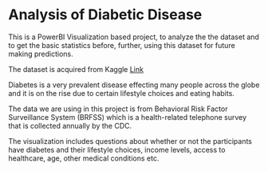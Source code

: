 # Analysis of Diabetic Disease
This is a PowerBI  Visualization based project, to analyze the the dataset and to get the basic statistics before, further, using this dataset for future making predictions.


The dataset is acquired from Kaggle [Link](https://www.kaggle.com/alexteboul/diabetes-health-indicators-dataset?select=diabetes_binary_5050split_health_indicators_BRFSS2015.csv)


Diabetes is a very prevalent disease effecting many people across the globe and it is on the rise due to certain lifestyle choices and eating habits.


The data we are using in this project is from Behavioral Risk Factor Surveillance System (BRFSS) which is a health-related telephone survey that is collected annually by the CDC.


The visualization includes questions about whether or not the participants have diabetes and their lifestyle choices, income levels, access to healthcare, age, other medical conditions etc.
